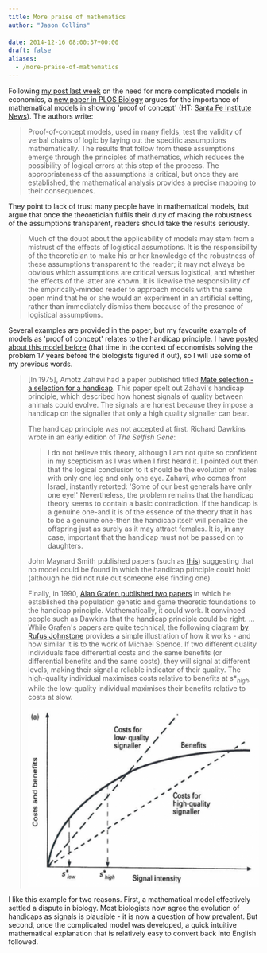 ```yaml
---
title: More praise of mathematics
author: "Jason Collins"

date: 2014-12-16 08:00:37+00:00
draft: false
aliases:
  - /more-praise-of-mathematics
---
```


Following [my post last week](https://www.jasoncollins.blog/we-need-more-complicated-mathematical-models-in-economics/) on the need for more complicated models in economics, a [new paper in PLOS Biology](http://www.plosbiology.org/article/info%3Adoi%2F10.1371%2Fjournal.pbio.1002017) argues for the importance of mathematical models in showing 'proof of concept' (HT: [Santa Fe Institute News](http://www.santafe.edu/news/item/PLoSbio-stern-utility-mathematical-models-evolutionary-biology/)). The authors write:

>Proof-of-concept models, used in many fields, test the validity of verbal chains of logic by laying out the specific assumptions mathematically. The results that follow from these assumptions emerge through the principles of mathematics, which reduces the possibility of logical errors at this step of the process. The appropriateness of the assumptions is critical, but once they are established, the mathematical analysis provides a precise mapping to their consequences.

They point to lack of trust many people have in mathematical models, but argue that once the theoretician fulfils their duty of making the robustness of the assumptions transparent, readers should take the results seriously.

>Much of the doubt about the applicability of models may stem from a mistrust of the effects of logistical assumptions. It is the responsibility of the theoretician to make his or her knowledge of the robustness of these assumptions transparent to the reader; it may not always be obvious which assumptions are critical versus logistical, and whether the effects of the latter are known. It is likewise the responsibility of the empirically-minded reader to approach models with the same open mind that he or she would an experiment in an artificial setting, rather than immediately dismiss them because of the presence of logistical assumptions.

Several examples are provided in the paper, but my favourite example of models as 'proof of concept' relates to the handicap principle. I have [posted about this model before](https://www.jasoncollins.blog/economists-1-biologists-0/) (that time in the context of economists solving the problem 17 years before the biologists figured it out), so I will use some of my previous words.

>[In 1975], Amotz Zahavi had a paper published titled [Mate selection - a selection for a handicap](http://doi.org/10.1016/0022-5193(75)90111-3). This paper spelt out Zahavi's handicap principle, which described how honest signals of quality between animals could evolve. The signals are honest because they impose a handicap on the signaller that only a high quality signaller can bear.
>
>The handicap principle was not accepted at first. Richard Dawkins wrote in an early edition of *The Selfish Gene*:
> 
>>I do not believe this theory, although I am not quite so confident in my scepticism as I was when I first heard it. I pointed out then that the logical conclusion to it should be the evolution of males with only one leg and only one eye. Zahavi, who comes from Israel, instantly retorted: 'Some of our best generals have only one eye!' Nevertheless, the problem remains that the handicap theory seems to contain a basic contradiction. If the handicap is a genuine one-and it is of the essence of the theory that it has to be a genuine one-then the handicap itself will penalize the offspring just as surely as it may attract females. It is, in any case, important that the handicap must not be passed on to daughters.
> 
>John Maynard Smith published papers (such as [this](https://doi.org/10.1016/S0022-5193(76)80016-1)) suggesting that no model could be found in which the handicap principle could hold (although he did not rule out someone else finding one).
>
>Finally, in 1990, [Alan Grafen published two papers](https://www.jasoncollins.blog/conspicuous-consumption-as-a-handicap/) in which he established the population genetic and game theoretic foundations to the handicap principle. Mathematically, it could work. It convinced people such as Dawkins that the handicap principle could be right. ... While Grafen's papers are quite technical, the following diagram [by Rufus Johnstone](http://books.google.com.au/books?hl=en&lr=&id=Sc7qvOBluVwC&oi=fnd&pg=PA155&dq=rufus+johnstone+the+evolution+of+animal+signals&ots=ZFayblqxsZ&sig=zJyUI74SU1LdZ0b2RXCQLSqvv_M#v=onepage&q=rufus%20johnstone%20the%20evolution%20of%20animal%20signals&f=false) provides a simple illustration of how it works - and how similar it is to the work of Michael Spence. If two different quality individuals face differential costs and the same benefits (or differential benefits and the same costs), they will signal at different levels, making their signal a reliable indicator of their quality. The high-quality individual maximises costs relative to benefits at s*$_{high}$, while the low-quality individual maximises their benefits relative to costs at slow.
>
>![](img/johnstone-2005.png)

I like this example for two reasons. First, a mathematical model effectively settled a dispute in biology. Most biologists now agree the evolution of handicaps as signals is plausible - it is now a question of how prevalent. But second, once the complicated model was developed, a quick intuitive mathematical explanation that is relatively easy to convert back into English followed.
